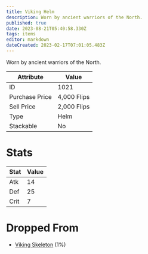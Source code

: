 ```yaml
---
title: Viking Helm
description: Worn by ancient warriors of the North.
published: true
date: 2023-08-21T05:40:58.330Z
tags: items
editor: markdown
dateCreated: 2023-02-17T07:01:05.483Z
---
```


Worn by ancient warriors of the North.

|Attribute|Value|
|-|-|
|ID|1021|
|Purchase Price|4,000 Flips|
|Sell Price|2,000 Flips|
|Type|Helm|
|Stackable|No|

# Stats
|Stat|Value|
|-|-|
|Atk|14|
|Def|25|
|Crit|7|

# Dropped From
 * [Viking Skeleton](/monsters/viking-skeleton) (1%)
